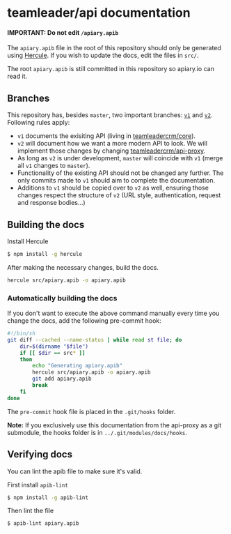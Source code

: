 # teamleader/api documentation

#### IMPORTANT: Do not edit `/apiary.apib`

The `apiary.apib` file in the root of this repository should only be generated using [Hercule](https://github.com/jamesramsay/hercule). If you wish to update the docs, edit the files in `src/`.

The root `apiary.apib` is still committed in this repository so apiary.io can read it.

## Branches

This repository has, besides `master`, two important branches: [`v1`](https://github.com/teamleadercrm/api/tree/v1) and [`v2`](https://github.com/teamleadercrm/api/tree/v2). Following rules apply: 

- `v1` documents the exisiting API (living in [teamleadercrm/core](https://github.com/teamleadercrm/core/tree/development/public_html/api)).
- `v2` will document how we want a more modern API to look. We will implement those changes by changing [teamleadercrm/api-proxy](https://github.com/teamleadercrm/api-proxy).
- As long as `v2` is under development, `master` will coincide with `v1` (merge all `v1` changes to `master`).
- Functionality of the existing API should not be changed any further. The only commits made to `v1` should aim to complete the documentation.
- Additions to `v1` should be copied over to `v2` as well, ensuring those changes respect the structure of `v2` (URL style, authentication, request and response bodies...)

## Building the docs

Install Hercule

```bash
$ npm install -g hercule
```

After making the necessary changes, build the docs.

```bash
hercule src/apiary.apib -o apiary.apib
```

### Automatically building the docs

If you don't want to execute the above command manually every time you change the docs, add the following pre-commit hook:

```bash
#!/bin/sh
git diff --cached --name-status | while read st file; do
	dir=$(dirname "$file")
	if [[ $dir == src* ]]
	then
		echo "Generating apiary.apib"
		hercule src/apiary.apib -o apiary.apib
		git add apiary.apib
		break
	fi
done
```

The `pre-commit` hook file is placed in the `.git/hooks` folder. 

**Note:** If you exclusively use this documentation from the api-proxy as a git submodule, the hooks folder is in `../.git/modules/docs/hooks`. 

## Verifying docs

You can lint the apib file to make sure it's valid. 

First install `apib-lint` 

```bash
$ npm install -g apib-lint 
```

Then lint the file

```bash
$ apib-lint apiary.apib
```
